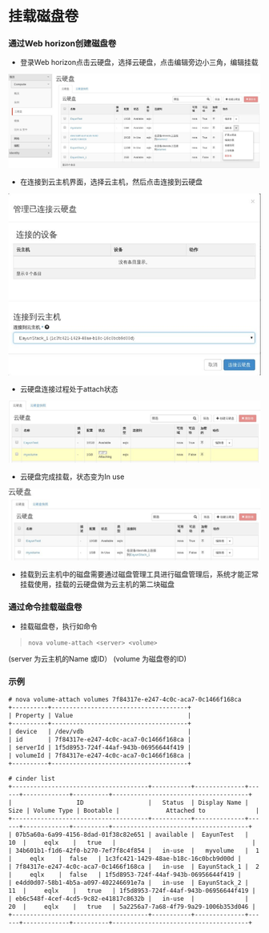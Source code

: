 # 挂载磁盘卷

### 通过Web horizon创建磁盘卷

* 登录Web horizon点击云硬盘，选择云硬盘，点击编辑旁边小三角，编辑挂载

![Volumes_Attach](../Picture/volumes_attach1.jpg)

* 在连接到云主机界面，选择云主机，然后点击连接到云硬盘

![Volumes_Attach](../Picture/volumes_attach2.jpg)

* 云硬盘连接过程处于attach状态

![Volumes_Attach](../Picture/volumes_attach3.jpg)

* 云硬盘完成挂载，状态变为In use

![Volumes_Attach](../Picture/volumes_attach4.jpg)

* 挂载到云主机中的磁盘需要通过磁盘管理工具进行磁盘管理后，系统才能正常挂载使用，挂载的云硬盘做为云主机的第二块磁盘

### 通过命令挂载磁盘卷

* 挂载磁盘卷，执行如命令

> ```nova volume-attach <server> <volume>```

(server 为云主机的Name 或ID）
(volume 为磁盘卷的ID)



### 示例

```
# nova volume-attach volumes 7f84317e-e247-4c0c-aca7-0c1466f168ca
+----------+--------------------------------------+
| Property | Value                                |
+----------+--------------------------------------+
| device   | /dev/vdb                             |
| id       | 7f84317e-e247-4c0c-aca7-0c1466f168ca |
| serverId | 1f5d8953-724f-44af-943b-06956644f419 |
| volumeId | 7f84317e-e247-4c0c-aca7-0c1466f168ca |
+----------+--------------------------------------+
```
```
# cinder list
+--------------------------------------+-----------+--------------+------+-------------+----------+--------------------------------------+
|                  ID                  |   Status  | Display Name | Size | Volume Type | Bootable |             Attached to              |
+--------------------------------------+-----------+--------------+------+-------------+----------+--------------------------------------+
| 07b5a60a-6a99-4156-8dad-01f38c82e651 | available |  EayunTest   |  10  |     eqlx    |   true   |                                      |
| 34b601b1-f1d6-42f0-b270-7ef7f8c4f854 |   in-use  |   myvolume   |  1   |     eqlx    |  false   | 1c3fc421-1429-48ae-b18c-16c0bcb9d00d |
| 7f84317e-e247-4c0c-aca7-0c1466f168ca |   in-use  | EayunStack_1 |  2   |     eqlx    |  false   | 1f5d8953-724f-44af-943b-06956644f419 |
| e4dd0d07-58b1-4b5a-a097-402246691e7a |   in-use  | EayunStack_2 |  11  |     eqlx    |   true   | 1f5d8953-724f-44af-943b-06956644f419 |
| eb6c548f-4cef-4cd5-9c82-e41817c8632b |   in-use  |              |  20  |     eqlx    |   true   | 5a2256a7-7a68-4f79-9a29-1006b353d046 |
+--------------------------------------+-----------+--------------+------+-------------+----------+--------------------------------------+
```
